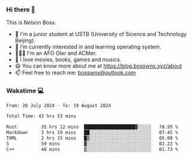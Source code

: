 ### Hi there 👋

<!--
**bosswnx/bosswnx** is a ✨ _special_ ✨ repository because its `README.md` (this file) appears on your GitHub profile.

Here are some ideas to get you started:

- 🔭 I’m currently working on ...
- 🌱 I’m currently learning ...
- 👯 I’m looking to collaborate on ...
- 🤔 I’m looking for help with ...
- 💬 Ask me about ...
- 📫 How to reach me: ...
- 😄 Pronouns: ...
- ⚡ Fun fact: ...
-->

This is Nelson Boss.

- 🏫 I'm a junior student at USTB (University of Sicence and Technology Beijing).
- 🌱 I’m currently interested in and learning operating system.
- 🧑🏻‍💻 I'm an AFO OIer and ACMer.
- 🥰 I love movies, books, games and musics.
- 😄 You can know more about me at https://blog.bosswnx.xyz/about
- 📫 Feel free to reach me: bosswnx@outlook.com

### Wakatime 💻

<!--START_SECTION:waka-->

```txt
From: 20 July 2024 - To: 19 August 2024

Total Time: 43 hrs 53 mins

Rust         35 hrs 12 mins  ███████████████████▓░░░░░   78.95 %
Markdown     3 hrs 19 mins   ██░░░░░░░░░░░░░░░░░░░░░░░   07.45 %
TOML         2 hrs 15 mins   █▒░░░░░░░░░░░░░░░░░░░░░░░   05.08 %
S            59 mins         ▓░░░░░░░░░░░░░░░░░░░░░░░░   02.22 %
C++          46 mins         ▒░░░░░░░░░░░░░░░░░░░░░░░░   01.73 %
```

<!--END_SECTION:waka-->
